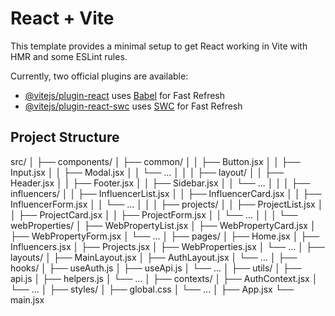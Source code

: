 # React + Vite

This template provides a minimal setup to get React working in Vite with HMR and some ESLint rules.

Currently, two official plugins are available:

- [@vitejs/plugin-react](https://github.com/vitejs/vite-plugin-react/blob/main/packages/plugin-react/README.md) uses [Babel](https://babeljs.io/) for Fast Refresh
- [@vitejs/plugin-react-swc](https://github.com/vitejs/vite-plugin-react-swc) uses [SWC](https://swc.rs/) for Fast Refresh

## Project Structure

src/
│
├── components/
│   ├── common/
│   │   ├── Button.jsx
│   │   ├── Input.jsx
│   │   ├── Modal.jsx
│   │   └── ...
│   │
│   ├── layout/
│   │   ├── Header.jsx
│   │   ├── Footer.jsx
│   │   ├── Sidebar.jsx
│   │   └── ...
│   │
│   ├── influencers/
│   │   ├── InfluencerList.jsx
│   │   ├── InfluencerCard.jsx
│   │   ├── InfluencerForm.jsx
│   │   └── ...
│   │
│   ├── projects/
│   │   ├── ProjectList.jsx
│   │   ├── ProjectCard.jsx
│   │   ├── ProjectForm.jsx
│   │   └── ...
│   │
│   └── webProperties/
│       ├── WebPropertyList.jsx
│       ├── WebPropertyCard.jsx
│       ├── WebPropertyForm.jsx
│       └── ...
│
├── pages/
│   ├── Home.jsx
│   ├── Influencers.jsx
│   ├── Projects.jsx
│   ├── WebProperties.jsx
│   └── ...
│
├── layouts/
│   ├── MainLayout.jsx
│   ├── AuthLayout.jsx
│   └── ...
│
├── hooks/
│   ├── useAuth.js
│   ├── useApi.js
│   └── ...
│
├── utils/
│   ├── api.js
│   ├── helpers.js
│   └── ...
│
├── contexts/
│   ├── AuthContext.jsx
│   └── ...
│
├── styles/
│   ├── global.css
│   └── ...
│
├── App.jsx
└── main.jsx